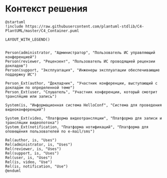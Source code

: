 # Контекст решения
<!-- Окружение системы (роли, участники, внешние системы) и связи системы с ним. Диаграмма контекста C4 и текстовое описание. 
Подробнее: https://confluence.mts.ru/pages/viewpage.action?pageId=375783261
-->

```plantuml
@startuml
!include https://raw.githubusercontent.com/plantuml-stdlib/C4-PlantUML/master/C4_Container.puml

LAYOUT_WITH_LEGEND()


Person(administrator, "Администратор", "Пользователь ИС управляющий конференцией")
Person(reviewer, "Рецензент", "Пользователь ИС проводящией рецензии докладов")
Person(support, "Эксплуатация", "Инженеры эксплуатации обеспечивающие поддержку ИС")

Person_Ext(author, "Докладчик", "Участник конференции, выступающий c докладом по определенной теме")
Person_Ext(user, "Слушатель", "Участник конференции, который смотрит трансляцию или запись")

System(is, "Информационная система HelloConf", "Система для проведения видеоконференций")

System_Ext(video, "Платформа видеотрансляции", "Платформа для записи и трансляции видеопотока")
System_Ext(notification, "Платформа нотификаций", "Платформа для оповещения пользователей по e-mail/sms")

Rel(author, is, "Uses")
Rel(administrator, is, "Uses")
Rel(reviewer, is, "Uses")
Rel(support, is, "Uses")
Rel(user, is, "Uses")
Rel(is, video, "Use")
Rel(is, notification, "Use")
@enduml
```
